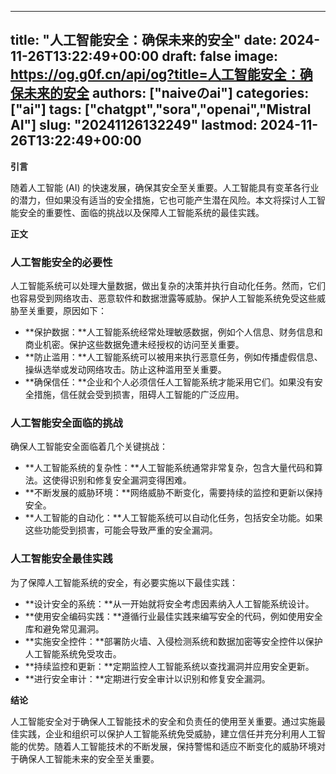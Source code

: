 
---
title: "人工智能安全：确保未来的安全"
date: 2024-11-26T13:22:49+00:00
draft: false
image: https://og.g0f.cn/api/og?title=人工智能安全：确保未来的安全
authors: ["naiveのai"]
categories: ["ai"]
tags: ["chatgpt","sora","openai","Mistral AI"]
slug: "20241126132249"
lastmod: 2024-11-26T13:22:49+00:00
---
**引言**

随着人工智能 (AI) 的快速发展，确保其安全至关重要。人工智能具有变革各行业的潜力，但如果没有适当的安全措施，它也可能产生潜在风险。本文将探讨人工智能安全的重要性、面临的挑战以及保障人工智能系统的最佳实践。

**正文**

### 人工智能安全的必要性

人工智能系统可以处理大量数据，做出复杂的决策并执行自动化任务。然而，它们也容易受到网络攻击、恶意软件和数据泄露等威胁。保护人工智能系统免受这些威胁至关重要，原因如下：

- **保护数据：**人工智能系统经常处理敏感数据，例如个人信息、财务信息和商业机密。保护这些数据免遭未经授权的访问至关重要。
- **防止滥用：**人工智能系统可以被用来执行恶意任务，例如传播虚假信息、操纵选举或发动网络攻击。防止这种滥用至关重要。
- **确保信任：**企业和个人必须信任人工智能系统才能采用它们。如果没有安全措施，信任就会受到损害，阻碍人工智能的广泛应用。

### 人工智能安全面临的挑战

确保人工智能安全面临着几个关键挑战：

- **人工智能系统的复杂性：**人工智能系统通常非常复杂，包含大量代码和算法。这使得识别和修复安全漏洞变得困难。
- **不断发展的威胁环境：**网络威胁不断变化，需要持续的监控和更新以保持安全。
- **人工智能的自动化：**人工智能系统可以自动化任务，包括安全功能。如果这些功能受到损害，可能会导致严重的安全漏洞。

### 人工智能安全最佳实践

为了保障人工智能系统的安全，有必要实施以下最佳实践：

- **设计安全的系统：**从一开始就将安全考虑因素纳入人工智能系统设计。
- **使用安全编码实践：**遵循行业最佳实践来编写安全的代码，例如使用安全库和避免常见漏洞。
- **实施安全控件：**部署防火墙、入侵检测系统和数据加密等安全控件以保护人工智能系统免受攻击。
- **持续监控和更新：**定期监控人工智能系统以查找漏洞并应用安全更新。
- **进行安全审计：**定期进行安全审计以识别和修复安全漏洞。

**结论**

人工智能安全对于确保人工智能技术的安全和负责任的使用至关重要。通过实施最佳实践，企业和组织可以保护人工智能系统免受威胁，建立信任并充分利用人工智能的优势。随着人工智能技术的不断发展，保持警惕和适应不断变化的威胁环境对于确保人工智能未来的安全至关重要。